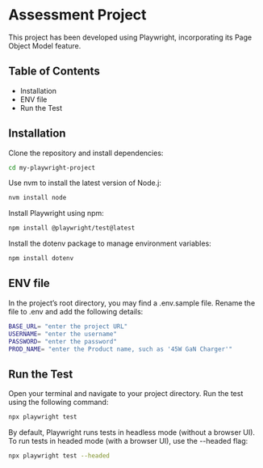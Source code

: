 # Assessment Project

This project has been developed using Playwright, incorporating its Page Object Model feature.

## Table of Contents
- Installation
- ENV file
- Run the Test
## Installation

Clone the repository and install dependencies:

```bash
cd my-playwright-project

```
Use nvm to install the latest version of Node.j:

```bash
nvm install node
```

Install Playwright using npm:

```bash
npm install @playwright/test@latest
```

Install the dotenv package to manage environment variables:

```bash
npm install dotenv
```

## ENV file

In the project’s root directory, you may find a .env.sample file. Rename the file to .env and add the following details:

```bash 
BASE_URL= "enter the project URL"
USERNAME= "enter the username"
PASSWORD= "enter the password"
PROD_NAME= "enter the Product name, such as '45W GaN Charger'"
```

## Run the Test
Open your terminal and navigate to your project directory. Run the test using the following command: 

```bash 
npx playwright test
```
By default, Playwright runs tests in headless mode (without a browser UI). To run tests in headed mode (with a browser UI), use the --headed flag:
```bash 
npx playwright test --headed
```